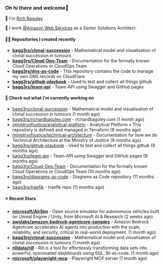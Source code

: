 ### Oh hi there and welcome👋

👐 I'm [Rich Baguley](https://richardbaguley.com/about)

🏢 I work [@Amazon Web Services](https://github.com/ministryofjustice) as a Senior Solutions Architect.

#### 👨‍💻 Repositories I created recently
- **[bagg3rs/clonal-succession](https://github.com/bagg3rs/clonal-succession)** - Mathematical model and visualisation of clonal succession in tumours
- **[bagg3rs/Cloud-Ops-Team](https://github.com/bagg3rs/Cloud-Ops-Team)** - Documentation for the formally known Cloud Operations or CloudOps Team
- **[bagg3rs/dns-as-code](https://github.com/bagg3rs/dns-as-code)** - This repository contains the code to manage my own DNS records on CloudFlare
- **[bagg3rs/github-playbook](https://github.com/bagg3rs/github-playbook)** - Used to test and collect all things github
- **[bagg3rs/team-api](https://github.com/bagg3rs/team-api)** - Team-API using Swagger and GitHub pages

#### 👷 Check out what I'm currently working on

- [bagg3rs/clonal-succession](https://github.com/bagg3rs/clonal-succession) - Mathematical model and visualisation of clonal succession in tumours (1 month ago)
- [bagg3rs/richardbaguley.com](https://github.com/bagg3rs/richardbaguley.com) - richardbaguley.com (1 month ago)
- [ministryofjustice/analytical-platform](https://github.com/ministryofjustice/analytical-platform) - Analytical Platform • This repository is defined and managed in Terraform (8 months ago)
- [ministryofjustice/technical-architecture](https://github.com/ministryofjustice/technical-architecture) - Documentation for how we do Technical Architecture at the Ministry of Justice (9 months ago)
- [bagg3rs/github-playbook](https://github.com/bagg3rs/github-playbook) - Used to test and collect all things github (9 months ago)
- [bagg3rs/team-api](https://github.com/bagg3rs/team-api) - Team-API using Swagger and GitHub pages (9 months ago)
- [bagg3rs/Cloud-Ops-Team](https://github.com/bagg3rs/Cloud-Ops-Team) - Documentation for the formally known Cloud Operations or CloudOps Team (10 months ago)
- [bagg3rs/diagrams-as-code](https://github.com/bagg3rs/diagrams-as-code) - Diagrams as Code repository (11 months ago)
- [bagg3rs/traefik](https://github.com/bagg3rs/traefik) - traefik repo (11 months ago)

#### ⭐ Recent Stars


- **[microsoft/AirSim](https://github.com/microsoft/AirSim)** - Open source simulator for autonomous vehicles built on Unreal Engine / Unity, from Microsoft AI &amp; Research (2 weeks ago)
- **[awslabs/amazon-bedrock-agentcore-samples](https://github.com/awslabs/amazon-bedrock-agentcore-samples)** - Amazon Bedrock Agentcore accelerates AI agents into production with the scale, reliability, and security, critical to real-world deployment. (1 month ago)
- **[bagg3rs/clonal-succession](https://github.com/bagg3rs/clonal-succession)** - Mathematical model and visualisation of clonal succession in tumours (1 month ago)
- **[rilldata/rill](https://github.com/rilldata/rill)** - Rill is a tool for effortlessly transforming data sets into powerful, opinionated dashboards using SQL.  BI-as-code. (1 month ago)
- **[microsoft/playwright-mcp](https://github.com/microsoft/playwright-mcp)** - Playwright MCP server (1 month ago)

